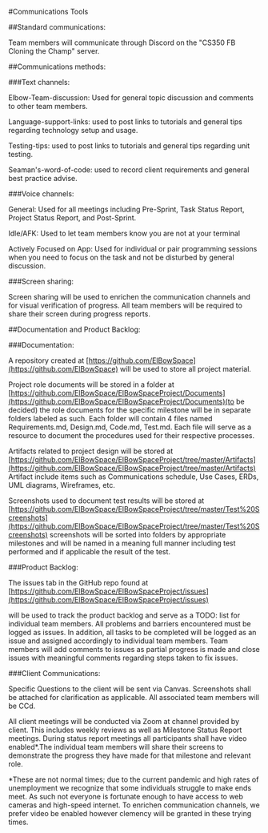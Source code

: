 #Communications Tools

##Standard communications:

Team members will communicate through Discord on the &quot;CS350 FB Cloning the Champ&quot; server.

##Communications methods:

###Text channels:

Elbow-Team-discussion: Used for general topic discussion and comments to other team members.

Language-support-links: used to post links to tutorials and general tips regarding technology setup and usage.

Testing-tips: used to post links to tutorials and general tips regarding unit testing.

Seaman&#39;s-word-of-code: used to record client requirements and general best practice advise.

###Voice channels:

General: Used for all meetings including Pre-Sprint, Task Status Report, Project Status Report, and Post-Sprint.

Idle/AFK: Used to let team members know you are not at your terminal

Actively Focused on App: Used for individual or pair programming sessions when you need to focus on the task and not be disturbed by general discussion.

###Screen sharing:

Screen sharing will be used to enrichen the communication channels and for visual verification of progress. All team members will be required to share their screen during progress reports.

##Documentation and Product Backlog:

###Documentation:

A repository created at [https://github.com/ElBowSpace](https://github.com/ElBowSpace) will be used to store all project material.

Project role documents will be stored in a folder at [https://github.com/ElBowSpace/ElBowSpaceProject/Documents](https://github.com/ElBowSpace/ElBowSpaceProject/Documents)(to be decided) the role documents for the specific milestone will be in separate folders labeled as such. Each folder will contain 4 files named Requirements.md, Design.md, Code.md, Test.md. Each file will serve as a resource to document the procedures used for their respective processes.

Artifacts related to project design will be stored at [https://github.com/ElBowSpace/ElBowSpaceProject/tree/master/Artifacts](https://github.com/ElBowSpace/ElBowSpaceProject/tree/master/Artifacts) Artifact include items such as Communications schedule, Use Cases, ERDs, UML diagrams, Wireframes, etc.

Screenshots used to document test results will be stored at [https://github.com/ElBowSpace/ElBowSpaceProject/tree/master/Test%20Screenshots](https://github.com/ElBowSpace/ElBowSpaceProject/tree/master/Test%20Screenshots) screenshots will be sorted into folders by appropriate milestones and will be named in a meaning full manner including test performed and if applicable the result of the test.

###Product Backlog:

The issues tab in the GitHub repo found at [https://github.com/ElBowSpace/ElBowSpaceProject/issues](https://github.com/ElBowSpace/ElBowSpaceProject/issues)

will be used to track the product backlog and serve as a TODO: list for individual team members. All problems and barriers encountered must be logged as issues. In addition, all tasks to be completed will be logged as an issue and assigned accordingly to individual team members. Team members will add comments to issues as partial progress is made and close issues with meaningful comments regarding steps taken to fix issues.

###Client Communications:

Specific Questions to the client will be sent via Canvas. Screenshots shall be attached for clarification as applicable. All associated team members will be CCd.

All client meetings will be conducted via Zoom at channel provided by client. This includes weekly reviews as well as Milestone Status Report meetings. During status report meetings all participants shall have video enabled\*.The individual team members will share their screens to demonstrate the progress they have made for that milestone and relevant role.

\*These are not normal times; due to the current pandemic and high rates of unemployment we recognize that some individuals struggle to make ends meet. As such not everyone is fortunate enough to have access to web cameras and high-speed internet. To enrichen communication channels, we prefer video be enabled however clemency will be granted in these trying times.